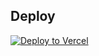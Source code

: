 ## Deploy

[![Deploy to Vercel](https://vercel.com/button)](https://vercel.com/import/git?s=https://github.com/glowbom/story)
